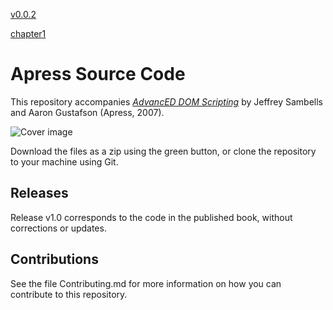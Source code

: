 [v0.0.2](https://github.com/littleflute/adv-dom-scripting/edit/master/README.md)

[chapter1](chapter1)




# Apress Source Code

This repository accompanies [*AdvancED DOM Scripting*](http://www.apress.com/9781590598566) by Jeffrey Sambells and Aaron Gustafson (Apress, 2007).

![Cover image](9781590598566.jpg)

Download the files as a zip using the green button, or clone the repository to your machine using Git.

## Releases

Release v1.0 corresponds to the code in the published book, without corrections or updates.

## Contributions

See the file Contributing.md for more information on how you can contribute to this repository.
